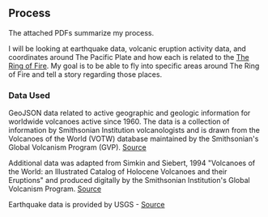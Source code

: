 ## Process

The attached PDFs summarize my process. 

I will be looking at earthquake data, volcanic eruption activity data, and coordinates around The Pacific Plate and how each is related to the [The Ring of Fire](https://en.wikipedia.org/wiki/Ring_of_Fire). My goal is to be able to fly into specific areas around The Ring of Fire and tell a story regarding those places.  

### Data Used
GeoJSON data related to active geographic and geologic information for worldwide volcanoes active since 1960. The data is a collection of information by Smithsonian Institution volcanologists and is drawn from the Volcanoes of the World (VOTW) database maintained by the Smithsonian's Global Volcanism Program (GVP). [Source](https://doi.org/10.5479/si.GVP.VOTW4-2013) 

Additional data was adapted from Simkin and Siebert, 1994 "Volcanoes of the World: an Illustrated Catalog of Holocene Volcanoes and their Eruptions" and produced digitally by the Smithsonian Institution's Global Volcanism Program. [Source](https://earthworks.stanford.edu/catalog/harvard-glb-volc)

Earthquake data is provided by USGS - [Source](https://earthquake.usgs.gov/earthquakes/feed/v1.0/geojson.php)


 


